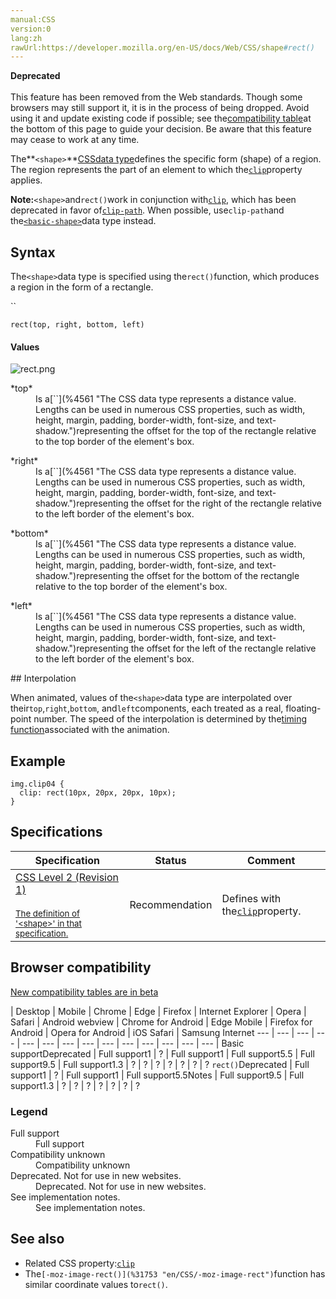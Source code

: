 ```yaml
---
manual:CSS
version:0
lang:zh
rawUrl:https://developer.mozilla.org/en-US/docs/Web/CSS/shape#rect()
---
```






**Deprecated**<br></br>This feature has been removed from the Web standards. Though some browsers may still support it, it is in the process of being dropped. Avoid using it and update existing code if possible; see the[compatibility table](%34276 "")at the bottom of this page to guide your decision. Be aware that this feature may cease to work at any time.





The**`<shape>`**[CSS](%427 "")[data type](%27786 "")defines the specific form (shape) of a region. The region represents the part of an element to which the[`clip`](%29392 "The clip CSS property defines what portion of an element is visible. The clip property applies only to absolutely positioned elements, that is elements with position:absolute or position:fixed.")property applies.



**Note:**`<shape>`and`rect()`work in conjunction with[`clip`](%29392 "The clip CSS property defines what portion of an element is visible. The clip property applies only to absolutely positioned elements, that is elements with position:absolute or position:fixed."), which has been deprecated in favor of[`clip-path`](%29240 "The clip-path CSS property creates a clipping region that defines what part of an element should be displayed. More specifically, those portions that are inside the region are shown, while those outside are hidden."). When possible, use`clip-path`and the[`<basic-shape>`](%28324 "The <basic-shape> CSS data type represents a shape used in the clip-path or shape-outside properties.")data type instead.



## Syntax<a name="Syntax"></a>


The`<shape>`data type is specified using the`rect()`function, which produces a region in the form of a rectangle.



``


```
rect(top, right, bottom, left)
```

#### Values<a name="Values"></a>


![rect.png](%31751 "")

<dl><dt id=''>*top*</dt><dd>Is a[`<length>`](%4561 "The <length> CSS data type represents a distance value. Lengths can be used in numerous CSS properties, such as width, height, margin, padding, border-width, font-size, and text-shadow.")representing the offset for the top of the rectangle relative to the top border of the element&#39;s box.</dd></dl><dl><dt id=''>*right*</dt><dd>Is a[`<length>`](%4561 "The <length> CSS data type represents a distance value. Lengths can be used in numerous CSS properties, such as width, height, margin, padding, border-width, font-size, and text-shadow.")representing the offset for the right of the rectangle relative to the left border of the element&#39;s box.</dd></dl><dl><dt id=''>*bottom*</dt><dd>Is a[`<length>`](%4561 "The <length> CSS data type represents a distance value. Lengths can be used in numerous CSS properties, such as width, height, margin, padding, border-width, font-size, and text-shadow.")representing the offset for the bottom of the rectangle relative to the top border of the element&#39;s box.</dd></dl><dl><dt id=''>*left*</dt><dd>Is a[`<length>`](%4561 "The <length> CSS data type represents a distance value. Lengths can be used in numerous CSS properties, such as width, height, margin, padding, border-width, font-size, and text-shadow.")representing the offset for the left of the rectangle relative to the left border of the element&#39;s box.</dd></dl>
## Interpolation<a name="Interpolation"></a>


When animated, values of the`<shape>`data type are interpolated over their`top`,`right`,`bottom`, and`left`components, each treated as a real, floating-point number. The speed of the interpolation is determined by the[timing function](%28336 "timing-function")associated with the animation.


## Example<a name="Examples"></a>

```
img.clip04 {
  clip: rect(10px, 20px, 20px, 10px);
}
```

## Specifications<a name="Specifications"></a>

Specification | Status | Comment 
 ---  |  ---  |  ---  | 
[CSS Level 2 (Revision 1)<br></br><small>The definition of &#39;&lt;shape&gt;&#39; in that specification.</small>](%31752 "") | Recommendation | Defines with the[`clip`](%29392 "The clip CSS property defines what portion of an element is visible. The clip property applies only to absolutely positioned elements, that is elements with position:absolute or position:fixed.")property. 


## Browser compatibility<a name="Browser_compatibility"></a>
[New compatibility tables are in beta<i></i>](%3360 "")

 | <abbr>Desktop<i></i></abbr> | <abbr>Mobile<i></i></abbr> 
 | <abbr>Chrome<i></i></abbr> | <abbr>Edge<i></i></abbr> | <abbr>Firefox<i></i></abbr> | <abbr>Internet Explorer<i></i></abbr> | <abbr>Opera<i></i></abbr> | <abbr>Safari<i></i></abbr> | <abbr>Android webview<i></i></abbr> | <abbr>Chrome for Android<i></i></abbr> | <abbr>Edge Mobile<i></i></abbr> | <abbr>Firefox for Android<i></i></abbr> | <abbr>Opera for Android<i></i></abbr> | <abbr>iOS Safari<i></i></abbr> | <abbr>Samsung Internet<i></i></abbr> 
 ---  |  ---  |  ---  |  ---  |  ---  |  ---  |  ---  |  ---  |  ---  |  ---  |  ---  |  ---  |  ---  |  ---  | 
Basic support<abbr>Deprecated<i></i></abbr> | <abbr>Full support</abbr>1 | <abbr>?</abbr> | <abbr>Full support</abbr>1 | <abbr>Full support</abbr>5.5 | <abbr>Full support</abbr>9.5 | <abbr>Full support</abbr>1.3 | <abbr>?</abbr> | <abbr>?</abbr> | <abbr>?</abbr> | <abbr>?</abbr> | <abbr>?</abbr> | <abbr>?</abbr> | <abbr>?</abbr> 
`rect()`<abbr>Deprecated<i></i></abbr> | <abbr>Full support</abbr>1 | <abbr>?</abbr> | <abbr>Full support</abbr>1 | <abbr>Full support</abbr>5.5<abbr>Notes<i></i></abbr> | <abbr>Full support</abbr>9.5 | <abbr>Full support</abbr>1.3 | <abbr>?</abbr> | <abbr>?</abbr> | <abbr>?</abbr> | <abbr>?</abbr> | <abbr>?</abbr> | <abbr>?</abbr> | <abbr>?</abbr> 


### Legend<a name="Legend"></a>
<dl><dt id=''><abbr>Full support</abbr></dt><dd>Full support</dd><dt id=''><abbr>Compatibility unknown</abbr></dt><dd>Compatibility unknown</dd><dt id=''><abbr>Deprecated. Not for use in new websites.<i></i></abbr></dt><dd>Deprecated. Not for use in new websites.</dd><dt id=''><abbr>See implementation notes.<i></i></abbr></dt><dd>See implementation notes.</dd></dl>

## See also<a name="See_also"></a>

* Related CSS property:[`clip`](%29392 "The clip CSS property defines what portion of an element is visible. The clip property applies only to absolutely positioned elements, that is elements with position:absolute or position:fixed.")
* The`[-moz-image-rect()](%31753 "en/CSS/-moz-image-rect")`function has similar coordinate values to`rect()`.




